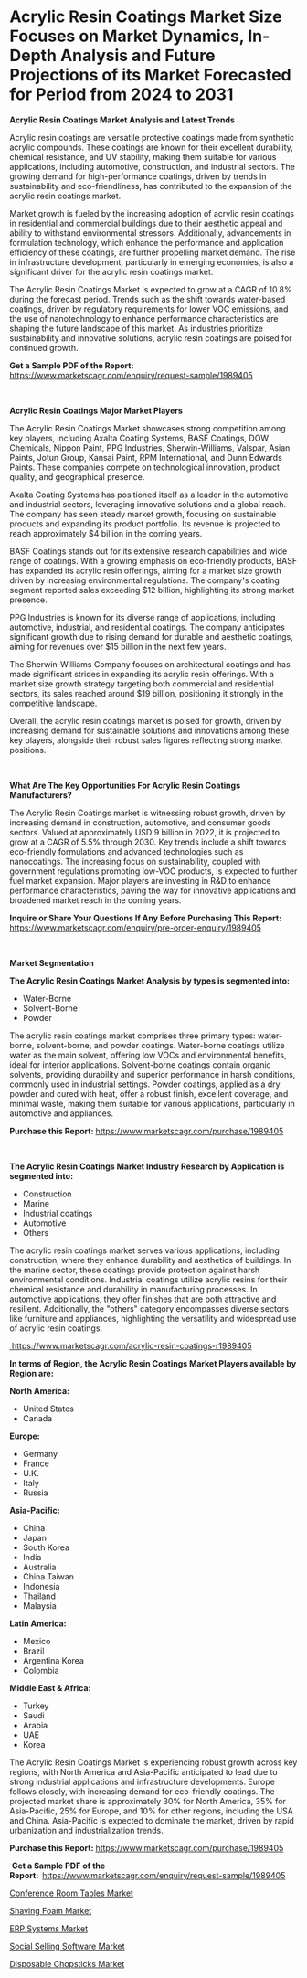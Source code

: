 <p><h1>Acrylic Resin Coatings Market Size Focuses on Market Dynamics, In-Depth Analysis and Future Projections of its Market Forecasted for Period from 2024 to 2031</h1></p><p><strong>Acrylic Resin Coatings Market Analysis and Latest Trends</strong></p>
<p><p>Acrylic resin coatings are versatile protective coatings made from synthetic acrylic compounds. These coatings are known for their excellent durability, chemical resistance, and UV stability, making them suitable for various applications, including automotive, construction, and industrial sectors. The growing demand for high-performance coatings, driven by trends in sustainability and eco-friendliness, has contributed to the expansion of the acrylic resin coatings market.</p><p>Market growth is fueled by the increasing adoption of acrylic resin coatings in residential and commercial buildings due to their aesthetic appeal and ability to withstand environmental stressors. Additionally, advancements in formulation technology, which enhance the performance and application efficiency of these coatings, are further propelling market demand. The rise in infrastructure development, particularly in emerging economies, is also a significant driver for the acrylic resin coatings market.</p><p>The Acrylic Resin Coatings Market is expected to grow at a CAGR of 10.8% during the forecast period. Trends such as the shift towards water-based coatings, driven by regulatory requirements for lower VOC emissions, and the use of nanotechnology to enhance performance characteristics are shaping the future landscape of this market. As industries prioritize sustainability and innovative solutions, acrylic resin coatings are poised for continued growth.</p></p>
<p><strong>Get a Sample PDF of the Report:&nbsp;</strong> <a href="https://www.marketscagr.com/enquiry/request-sample/1989405?utm_campaign=1126&utm_medium=2&utm_source=Github&utm_content=ia&utm_term=15112024&utm_id=acrylic-resin-coatings">https://www.marketscagr.com/enquiry/request-sample/1989405</a></p>
<p>&nbsp;</p>
<p><strong>Acrylic Resin Coatings Major Market Players</strong></p>
<p><p>The Acrylic Resin Coatings Market showcases strong competition among key players, including Axalta Coating Systems, BASF Coatings, DOW Chemicals, Nippon Paint, PPG Industries, Sherwin-Williams, Valspar, Asian Paints, Jotun Group, Kansai Paint, RPM International, and Dunn Edwards Paints. These companies compete on technological innovation, product quality, and geographical presence.</p><p>Axalta Coating Systems has positioned itself as a leader in the automotive and industrial sectors, leveraging innovative solutions and a global reach. The company has seen steady market growth, focusing on sustainable products and expanding its product portfolio. Its revenue is projected to reach approximately $4 billion in the coming years.</p><p>BASF Coatings stands out for its extensive research capabilities and wide range of coatings. With a growing emphasis on eco-friendly products, BASF has expanded its acrylic resin offerings, aiming for a market size growth driven by increasing environmental regulations. The company's coating segment reported sales exceeding $12 billion, highlighting its strong market presence.</p><p>PPG Industries is known for its diverse range of applications, including automotive, industrial, and residential coatings. The company anticipates significant growth due to rising demand for durable and aesthetic coatings, aiming for revenues over $15 billion in the next few years.</p><p>The Sherwin-Williams Company focuses on architectural coatings and has made significant strides in expanding its acrylic resin offerings. With a market size growth strategy targeting both commercial and residential sectors, its sales reached around $19 billion, positioning it strongly in the competitive landscape.</p><p>Overall, the acrylic resin coatings market is poised for growth, driven by increasing demand for sustainable solutions and innovations among these key players, alongside their robust sales figures reflecting strong market positions.</p></p>
<p>&nbsp;</p>
<p><strong>What Are The Key Opportunities For Acrylic Resin Coatings Manufacturers?</strong></p>
<p><p>The Acrylic Resin Coatings market is witnessing robust growth, driven by increasing demand in construction, automotive, and consumer goods sectors. Valued at approximately USD 9 billion in 2022, it is projected to grow at a CAGR of 5.5% through 2030. Key trends include a shift towards eco-friendly formulations and advanced technologies such as nanocoatings. The increasing focus on sustainability, coupled with government regulations promoting low-VOC products, is expected to further fuel market expansion. Major players are investing in R&D to enhance performance characteristics, paving the way for innovative applications and broadened market reach in the coming years.</p></p>
<p><strong>Inquire or Share Your Questions If Any Before Purchasing This Report:</strong> <a href="https://www.marketscagr.com/enquiry/pre-order-enquiry/1989405?utm_campaign=1126&utm_medium=2&utm_source=Github&utm_content=ia&utm_term=15112024&utm_id=acrylic-resin-coatings">https://www.marketscagr.com/enquiry/pre-order-enquiry/1989405</a></p>
<p>&nbsp;</p>
<p><strong>Market Segmentation</strong></p>
<p><strong>The Acrylic Resin Coatings Market Analysis by types is segmented into:</strong></p>
<p><ul><li>Water-Borne</li><li>Solvent-Borne</li><li>Powder</li></ul></p>
<p><p>The acrylic resin coatings market comprises three primary types: water-borne, solvent-borne, and powder coatings. Water-borne coatings utilize water as the main solvent, offering low VOCs and environmental benefits, ideal for interior applications. Solvent-borne coatings contain organic solvents, providing durability and superior performance in harsh conditions, commonly used in industrial settings. Powder coatings, applied as a dry powder and cured with heat, offer a robust finish, excellent coverage, and minimal waste, making them suitable for various applications, particularly in automotive and appliances.</p></p>
<p><strong>Purchase this Report:&nbsp;</strong><a href="https://www.marketscagr.com/purchase/1989405?utm_campaign=1126&utm_medium=2&utm_source=Github&utm_content=ia&utm_term=15112024&utm_id=acrylic-resin-coatings">https://www.marketscagr.com/purchase/1989405</a></p>
<p>&nbsp;</p>
<p><strong>The Acrylic Resin Coatings Market Industry Research by Application is segmented into:</strong></p>
<p><ul><li>Construction</li><li>Marine</li><li>Industrial coatings</li><li>Automotive</li><li>Others</li></ul></p>
<p><p>The acrylic resin coatings market serves various applications, including construction, where they enhance durability and aesthetics of buildings. In the marine sector, these coatings provide protection against harsh environmental conditions. Industrial coatings utilize acrylic resins for their chemical resistance and durability in manufacturing processes. In automotive applications, they offer finishes that are both attractive and resilient. Additionally, the "others" category encompasses diverse sectors like furniture and appliances, highlighting the versatility and widespread use of acrylic resin coatings.</p></p>
<p><a href="https://www.marketscagr.com/acrylic-resin-coatings-r1989405?utm_campaign=1126&utm_medium=2&utm_source=Github&utm_content=ia&utm_term=15112024&utm_id=acrylic-resin-coatings">&nbsp;https://www.marketscagr.com/acrylic-resin-coatings-r1989405</a></p>
<p><strong>In terms of Region, the Acrylic Resin Coatings Market Players available by Region are:</strong></p>
<p>
    <p> <strong> North America: </strong>
        <ul>
            <li>United States</li>
            <li>Canada</li>
        </ul>
        </p> 
    <p> <strong> Europe: </strong>
        <ul>
            <li>Germany</li>
            <li>France</li>
            <li>U.K.</li>
            <li>Italy</li>
            <li>Russia</li>
        </ul>
        </p> 
    <p> <strong> Asia-Pacific: </strong>
        <ul>
            <li>China</li>
            <li>Japan</li>
            <li>South Korea</li>
            <li>India</li>
            <li>Australia</li>
            <li>China Taiwan</li>
            <li>Indonesia</li>
            <li>Thailand</li>
            <li>Malaysia</li>
        </ul>
        </p> 
    <p> <strong> Latin America: </strong>
        <ul>
            <li>Mexico</li>
            <li>Brazil</li>
            <li>Argentina Korea</li>
            <li>Colombia</li>
        </ul>
        </p> 
    <p> <strong> Middle East & Africa: </strong>
        <ul>
            <li>Turkey</li>
            <li>Saudi</li>
            <li>Arabia</li>
            <li>UAE</li>
            <li>Korea</li>
        </ul>
    </p>
    </p>
<p><p>The Acrylic Resin Coatings Market is experiencing robust growth across key regions, with North America and Asia-Pacific anticipated to lead due to strong industrial applications and infrastructure developments. Europe follows closely, with increasing demand for eco-friendly coatings. The projected market share is approximately 30% for North America, 35% for Asia-Pacific, 25% for Europe, and 10% for other regions, including the USA and China. Asia-Pacific is expected to dominate the market, driven by rapid urbanization and industrialization trends.</p></p>
<p><strong>Purchase this Report: </strong><a href="https://www.marketscagr.com/purchase/1989405?utm_campaign=1126&utm_medium=2&utm_source=Github&utm_content=ia&utm_term=15112024&utm_id=acrylic-resin-coatings">https://www.marketscagr.com/purchase/1989405</a></p>
<p>&nbsp;<strong>Get a Sample PDF of the Report:&nbsp;&nbsp;</strong><a href="https://www.marketscagr.com/enquiry/request-sample/1989405?utm_campaign=1126&utm_medium=2&utm_source=Github&utm_content=ia&utm_term=15112024&utm_id=acrylic-resin-coatings">https://www.marketscagr.com/enquiry/request-sample/1989405</a></p>
<p><strong></strong></p>
<p><p><a href="https://www.linkedin.com/pulse/conference-room-tables-market-size-growth-trends-statistics-x1vhc?utm_campaign=1126&utm_medium=2&utm_source=Github&utm_content=ia&utm_term=15112024&utm_id=acrylic-resin-coatings">Conference Room Tables Market</a></p><p><a href="https://www.linkedin.com/pulse/market-dynamics-future-trends-global-shaving-foam-sector-forecasted-u6n9c?utm_campaign=1126&utm_medium=2&utm_source=Github&utm_content=ia&utm_term=15112024&utm_id=acrylic-resin-coatings">Shaving Foam Market</a></p><p><a href="https://issuu.com/reportprime-2/docs/erp-systems-market-size-2030.pptx_894fbbc372b404?utm_campaign=1126&utm_medium=2&utm_source=Github&utm_content=ia&utm_term=15112024&utm_id=acrylic-resin-coatings">ERP Systems Market</a></p><p><a href="https://issuu.com/reportprime-2/docs/social-selling-software-market-size_ae5a36271c4c4b?utm_campaign=1126&utm_medium=2&utm_source=Github&utm_content=ia&utm_term=15112024&utm_id=acrylic-resin-coatings">Social Selling Software Market</a></p><p><a href="https://www.linkedin.com/pulse/global-disposable-chopsticks-market-trends-insights-growth-opportunities-far8c?utm_campaign=1126&utm_medium=2&utm_source=Github&utm_content=ia&utm_term=15112024&utm_id=acrylic-resin-coatings">Disposable Chopsticks Market</a></p></p>